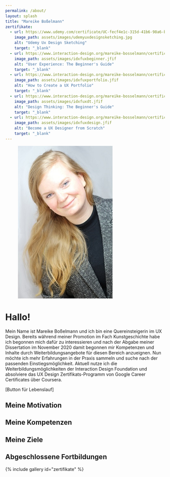 ```yaml
---
permalink: /about/
layout: splash
title: "Mareike Boßelmann"
zertifikate:
  - url: https://www.udemy.com/certificate/UC-fecf4e1c-315d-41b6-98a6-b4dfcb1484f5
    image_path: assets/images/udemyuxdesignsketching.jpg
    alt: "Udemy Ux Design Sketching"
    target: "_blank"
  - url: https://www.interaction-design.org/mareike-bosselmann/certificate/course/950c716a-fa49-4ee8-aeb0-f24191ee8bb2
    image_path: assets/images/idxfuxbeginner.jfif
    alt: "User Experience: The Beginner's Guide"
    target: "_blank"
  - url: https://www.interaction-design.org/mareike-bosselmann/certificate/course/d0a425c0-72e8-424a-a393-3c2a008359b1
    image_path: assets/images/idxfuxportfolio.jfif
    alt: "How to Create a UX Portfolio"
    target: "_blank"
  - url: https://www.interaction-design.org/mareike-bosselmann/certificate/course/313f43bd-fd91-4fb8-b3b5-2b649d704c06
    image_path: assets/images/idxfuxdt.jfif
    alt: "Design Thinking: The Beginner's Guide"
    target: "_blank"
  - url: https://www.interaction-design.org/mareike-bosselmann/certificate/course/d35c481a-fb73-4ebc-8b5e-4a6670122d02?certificateType=course
    image_path: assets/images/idxfuxdesign.jfif
    alt: "Become a UX Designer from Scratch"
    target: "_blank"
---
```

<figure style="width: 300px" class="align-right">
  <img src="https://github.com/mbosselmann/portfolio/blob/master/assets/images/bild1kleiner.jpg?raw=true" alt="">
</figure> 


# Hallo!

Mein Name ist Mareike Boßelmann und ich bin eine Quereinsteigerin im UX Design. Bereits während meiner Promotion im Fach Kunstgeschichte habe ich begonnen mich dafür zu interessieren und nach der Abgabe meiner Dissertation im November 2020 damit begonnen mir Kompetenzen und Inhalte durch Weiterbildungsangebote für diesen Bereich anzueignen. Nun möchte ich mehr Erfahrungen in der Praxis sammeln und suche nach der passenden Einstiegsmöglichkeit. Aktuell nutze ich die Weiterbildungsmöglichkeiten der Interaction Design Foundation und absolviere das UX Design Zertifikats-Programm von Google Career Certificates über Coursera.

[Button für Lebenslauf]

## Meine Motivation

## Meine Kompetenzen

## Meine Ziele

## Abgeschlossene Fortbildungen
{% include gallery id="zertifikate" %}
